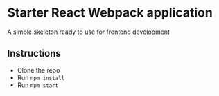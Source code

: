 # Starter React Webpack application

A simple skeleton ready to use for frontend development 

## Instructions

* Clone the repo
* Run `npm install`
* Run `npm start`

